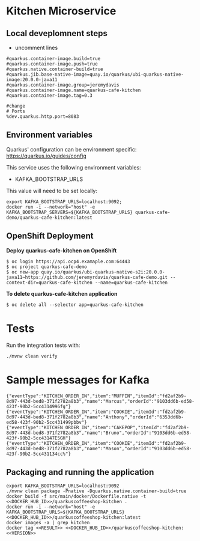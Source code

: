 # Kitchen Microservice

## Local deveplomnent steps 
* uncomment lines 
```
#quarkus.container-image.build=true
#quarkus.container-image.push=true
#quarkus.native.container-build=true
#quarkus.jib.base-native-image=quay.io/quarkus/ubi-quarkus-native-image:20.0.0-java11
#quarkus.container-image.group=jeremydavis
#quarkus.container-image.name=quarkus-cafe-kitchen
#quarkus.container-image.tag=0.3

#change
# Ports
%dev.quarkus.http.port=8083
```
## Environment variables

Quarkus' configuration can be environment specific: https://quarkus.io/guides/config

This service uses the following environment variables:
* KAFKA_BOOTSTRAP_URLS

This value will need to be set locally:
```
export KAFKA_BOOTSTRAP_URLS=localhost:9092;
docker run -i --network="host" -e KAFKA_BOOTSTRAP_SERVERS=${KAFKA_BOOTSTRAP_URLS} quarkus-cafe-demo/quarkus-cafe-kitchen:latest

```

## OpenShift Deployment 
**Deploy quarkus-cafe-kitchen on OpenShift**
```
$ oc login https://api.ocp4.examaple.com:64443
$ oc project quarkus-cafe-demo
$ oc new-app quay.io/quarkus/ubi-quarkus-native-s2i:20.0.0-java11~https://github.com/jeremyrdavis/quarkus-cafe-demo.git --context-dir=quarkus-cafe-kitchen --name=quarkus-cafe-kitchen
```

**To delete quarkus-cafe-kitchen application**
```
$ oc delete all --selector app=quarkus-cafe-kitchen
```


# Tests

Run the integration tests with:

```shell
./mvnw clean verify
```
# Sample messages for Kafka
```shell
{"eventType":"KITCHEN_ORDER_IN","item":"MUFFIN","itemId":"fd2af2b9-8d97-443d-bed8-371f2782a8b3","name":"Marcus","orderId":"9103dd6b-ed58-423f-90b2-5cc4314996fg"}
{"eventType":"KITCHEN_ORDER_IN","item":"COOKIE","itemId":"fd2af2b9-8d97-443d-bed8-371f2782a8b3","name":"Anthony","orderId":"6353dd6b-ed58-423f-90b2-5cc431499pbbv"}
{"eventType":"KITCHEN_ORDER_IN","item":"CAKEPOP","itemId":"fd2af2b9-8d97-443d-bed8-371f2782a8b3","name":"Bruno","orderId":"9103dd6b-ed58-423f-90b2-5cc43147E5GH"}
{"eventType":"KITCHEN_ORDER_IN","item":"COOKIE","itemId":"fd2af2b9-8d97-443d-bed8-371f2782a8b3","name":"Mason","orderId":"9103dd6b-ed58-423f-90b2-5cc431134cc%"}
```

## Packaging and running the application

```
export KAFKA_BOOTSTRAP_URLS=localhost:9092
./mvnw clean package -Pnative -Dquarkus.native.container-build=true
docker build -f src/main/docker/Dockerfile.native -t <<DOCKER_HUB_ID>>/quarkuscoffeeshop-kitchen .
docker run -i --network="host" -e KAFKA_BOOTSTRAP_URLS=${KAFKA_BOOTSTRAP_URLS} <<DOCKER_HUB_ID>>/quarkuscoffeeshop-kitchen:latest
docker images -a | grep kitchen
docker tag <<RESULT>> <<DOCKER_HUB_ID>>/quarkuscoffeeshop-kitchen:<<VERSION>>
```
